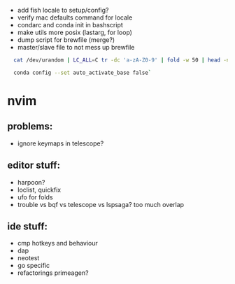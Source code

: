 - add fish locale to setup/config?
- verify mac defaults command for locale
- condarc and conda init in bashscript
- make utils more posix (lastarg, for loop)
- dump script for brewfile (merge?)
- master/slave file to not mess up brewfile
```bash
  cat /dev/urandom | LC_ALL=C tr -dc 'a-zA-Z0-9' | fold -w 50 | head -n 1

  conda config --set auto_activate_base false`
```

# nvim 

## problems:
- ignore <Plug> keymaps in telescope?

## editor stuff:
- harpoon?
- loclist, quickfix
- ufo for folds
- trouble vs bqf vs telescope vs lspsaga? too much overlap

## ide stuff:
- cmp hotkeys and behaviour
- dap
- neotest
- go specific
- refactorings primeagen?
